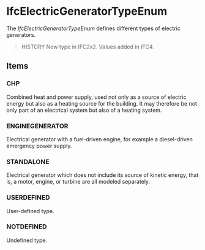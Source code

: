 # IfcElectricGeneratorTypeEnum

The _IfcElectricGeneratorTypeEnum_ defines different types of electric generators.<!-- end of definition -->

> HISTORY  New type in IFC2x2. Values added in IFC4.

## Items

### CHP
Combined heat and power supply, used not only as a source of electric energy but also as a heating source for the building. It may therefore be not only part of an electrical system but also of a heating system.

### ENGINEGENERATOR
Electrical generator with a fuel-driven engine, for example a diesel-driven emergency power supply.

### STANDALONE
Electrical generator which does not include its source of kinetic energy, that is, a motor, engine, or turbine are all modeled separately.

### USERDEFINED
User-defined type.

### NOTDEFINED
Undefined type.
